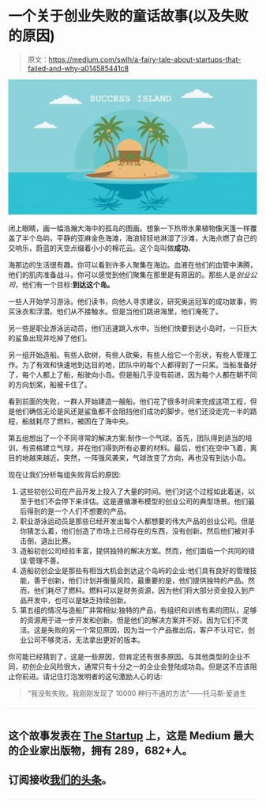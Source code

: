 # 一个关于创业失败的童话故事(以及失败的原因)

> 原文：<https://medium.com/swlh/a-fairy-tale-about-startups-that-failed-and-why-a014585441c8>

![](img/ac5be792bc67a92600ad3ad782154060.png)

闭上眼睛，画一幅浩瀚大海中的孤岛的图画。想象一下热带水果植物像天篷一样覆盖了半个岛屿，平静的亚麻金色海滩，海浪轻轻地淋湿了沙滩，大海点燃了自己的交响乐，蔚蓝的天空点缀着小小的棉花云。这个岛叫做**成功**。

海那边的生活很有趣。你可以看到许多人聚集在海边。血液在他们的血管中沸腾，他们的肌肉准备战斗。你可以感觉到他们聚集在那里是有原因的。那些人是*创业公司*，他们有一个目标:**到达这个岛。**

一些人开始学习游泳。他们读书，向他人寻求建议，研究奥运冠军的成功故事，购买泳衣和浮潜。他们从不接触水。但是当他们跳进海里，他们淹死了。

另一些是职业游泳运动员，他们迅速跳入水中。当他们快要到达小岛时，一只巨大的鲨鱼出现并吃掉了他们。

另一组开始造船。有些人砍树，有些人砍柴，有些人给它一个形状，有些人管理工作。为了有效和快速地到达目的地，团队中的每个人都得到了一只桨。当船准备好了，每个人都上了船，船驶向小岛。但是船几乎没有前进，因为每个人都在朝不同的方向划桨，船被卡住了。

看到前面的失败，一群人开始建造一艘船。他们花了很多时间来完成这项工程，但是他们确信无论是风还是鲨鱼都不会阻挡他们成功的脚步。他们还没走完一半的路程，船就耗尽了燃料，被困在了海中央。

第五组想出了一个不同寻常的解决方案:制作一个气球。首先，团队得到适当的培训，有资格建立气球，并在他们得到所有必要的材料。最后，他们在空中飞着，离目的地越来越近。突然，一阵强风袭来，气球改变了方向，再也没有到达小岛。

现在让我们分析每组失败背后的原因:

1.  这些初创公司在产品开发上投入了大量的时间。他们对这个过程如此着迷，以至于他们不会停下来评估。这是遵循瀑布模型的创业公司的典型场景。他们最后得到的是一个人们不想要的产品。
2.  职业游泳运动员是那些已经开发出每个人都想要的伟大产品的创业公司。但是你猜怎么着，他们创造了市场上已经存在的东西，没有创新。然后他们被对手击倒，退出比赛。
3.  造船初创公司经验丰富，提供独特的解决方案。然而，他们面临一个共同的错误:管理不善。
4.  造船初创企业是那些有相当大机会到达这个岛屿的企业:他们具有良好的管理技能，善于创新，他们计划并衡量风险，最重要的是，他们提供独特的产品。然而，他们耗尽了燃料。燃料可以是财务资源，因为他们将大部分资金投入到产品开发中，也可以是缺乏持续创新。
5.  第五组的情况与造船厂非常相似:独特的产品，有组织和训练有素的团队，足够的资源用于进一步开发和创新。但是他们的解决方案并不好。因为它们不灵活。这是失败的另一个常见原因，因为当一个产品推出后，客户不认可它，创业公司不够灵活，无法拿出更好的版本。

你可能已经猜到了，这是一些原因，但肯定还有很多原因。与其他类型的企业不同，初创企业风险很大，通常只有十分之一的企业会登陆成功岛。但是这不应该阻止你前进。请记住灯泡发明者的这句激励人心的话:

> “我没有失败。我刚刚发现了 10000 种行不通的方法”——托马斯·爱迪生

![](img/731acf26f5d44fdc58d99a6388fe935d.png)

## 这个故事发表在 [The Startup](https://medium.com/swlh) 上，这是 Medium 最大的企业家出版物，拥有 289，682+人。

## 订阅接收[我们的头条](http://growthsupply.com/the-startup-newsletter/)。

![](img/731acf26f5d44fdc58d99a6388fe935d.png)